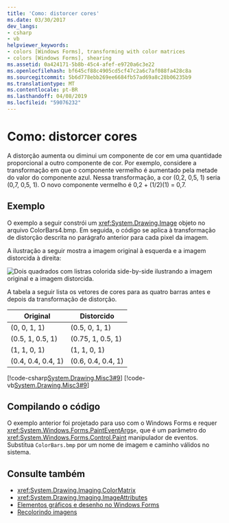 ```yaml
---
title: 'Como: distorcer cores'
ms.date: 03/30/2017
dev_langs:
- csharp
- vb
helpviewer_keywords:
- colors [Windows Forms], transforming with color matrices
- colors [Windows Forms], shearing
ms.assetid: 0a424171-5b8b-45c4-afef-e9720a6c3e22
ms.openlocfilehash: bf645cf88c4905cd5cf47c2a6c7af088fa428c8a
ms.sourcegitcommit: 5b6d778ebb269ee6684fb57ad69a8c28b06235b9
ms.translationtype: MT
ms.contentlocale: pt-BR
ms.lasthandoff: 04/08/2019
ms.locfileid: "59076232"
---
```

# <a name="how-to-shear-colors"></a>Como: distorcer cores
A distorção aumenta ou diminui um componente de cor em uma quantidade proporcional a outro componente de cor. Por exemplo, considere a transformação em que o componente vermelho é aumentado pela metade do valor do componente azul. Nessa transformação, a cor (0,2, 0,5, 1) seria (0,7, 0,5, 1). O novo componente vermelho é 0,2 + (1/2)(1) = 0,7.  
  
## <a name="example"></a>Exemplo  
 O exemplo a seguir constrói um <xref:System.Drawing.Image> objeto no arquivo ColorBars4.bmp. Em seguida, o código se aplica à transformação de distorção descrita no parágrafo anterior para cada pixel da imagem.  
  
 A ilustração a seguir mostra a imagem original à esquerda e a imagem distorcida à direita: 
  
 ![Dois quadrados com listras colorida side-by-side ilustrando a imagem original e a imagem distorcida.](./media/how-to-shear-colors/original-image-sheared-image.png)  
  
 A tabela a seguir lista os vetores de cores para as quatro barras antes e depois da transformação de distorção.  
  
|Original|Distorcido|  
|--------------|-------------|  
|(0, 0, 1, 1)|(0.5, 0, 1, 1)|  
|(0.5, 1, 0.5, 1)|(0.75, 1, 0.5, 1)|  
|(1, 1, 0, 1)|(1, 1, 0, 1)|  
|(0.4, 0.4, 0.4, 1)|(0.6, 0.4, 0.4, 1)|  
  
 [!code-csharp[System.Drawing.Misc3#9](~/samples/snippets/csharp/VS_Snippets_Winforms/System.Drawing.Misc3/CS/Form1.cs#9)]
 [!code-vb[System.Drawing.Misc3#9](~/samples/snippets/visualbasic/VS_Snippets_Winforms/System.Drawing.Misc3/VB/Form1.vb#9)]  
  
## <a name="compiling-the-code"></a>Compilando o código  
 O exemplo anterior foi projetado para uso com o Windows Forms e requer <xref:System.Windows.Forms.PaintEventArgs>`e`, que é um parâmetro do <xref:System.Windows.Forms.Control.Paint> manipulador de eventos. Substitua `ColorBars.bmp` por um nome de imagem e caminho válidos no sistema.  
  
## <a name="see-also"></a>Consulte também

- <xref:System.Drawing.Imaging.ColorMatrix>
- <xref:System.Drawing.Imaging.ImageAttributes>
- [Elementos gráficos e desenho no Windows Forms](graphics-and-drawing-in-windows-forms.md)
- [Recolorindo imagens](recoloring-images.md)
